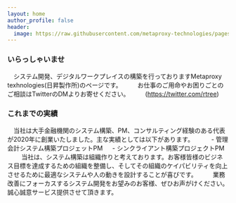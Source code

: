 ```yaml
---
layout: home
author_profile: false
header:
  image: https://raw.githubusercontent.com/metaproxy-technologies/pages/main/docs/logo.png
---
```


### いらっしゃいませ

　システム開発、デジタルワークプレイスの構築を行っておりますMetaproxy texhnologies(日昇製作所)のページです。
　
　お仕事のご用命やお困りごとのご相談はTwitterのDMよりお寄せください。
　
　(https://twitter.com/rtree)
　
### これまでの実績

　当社は大手金融機関のシステム構築、PM、コンサルティング経験のある代表が2020年に創業いたしました。主な実績としては以下があります。
　
　 - 管理会計システム構築プロジェットPM
　 - シンクライアント構築プロジェクトPM
　
　当社は、システム構築は組織作りと考えております。お客様皆様のビジネス目標を達成するための組織を整備し、そしてその組織のケイパビリティを向上させるために最適なシステムや人の動きを設計することが喜びです。
　
　業務改善にフォーカスするシステム開発をお望みのお客様、ぜひお声がけください。誠心誠意サービス提供させて頂きます。
　
　
